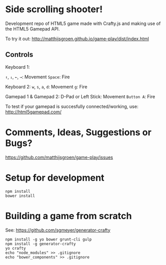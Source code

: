 # Side scrolling shooter!

Development repo of HTML5 game made with Crafty.js and making use of the
HTML5 Gamepad API.


To try it out: http://matthijsgroen.github.io/game-play/dist/index.html

## Controls

Keyboard 1:

`↑`, `↓`, `←`, `→`: Movement
`Space`: Fire

Keyboard 2:
`w`, `s`, `a`, `d`: Movement
`g`: Fire

Gamepad 1 & Gamepad 2:
D-Pad or Left Stick: Movement
`Button A`: Fire

To test if your gamepad is succesfully connected/working, use:
http://html5gamepad.com/


# Comments, Ideas, Suggestions or Bugs?

https://github.com/matthijsgroen/game-play/issues


# Setup for development

```
npm install
bower install
```


# Building a game from scratch

See: https://github.com/sgmeyer/generator-crafty

```
npm install -g yo bower grunt-cli gulp
npm install -g generator-crafty
yo crafty
echo "node_modules" >> .gitignore
echo "bower_components" >> .gitignore
```

